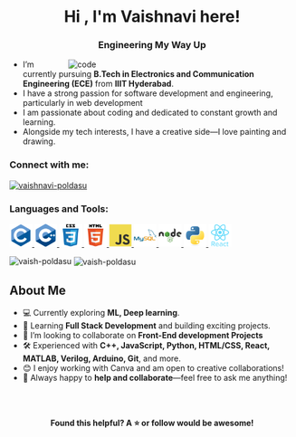 
<h1 align="center">Hi , I'm Vaishnavi here!</h1>
<h3 align="center">Engineering My Way Up</h3>
<img align="right" alt="code" width="400px" src="https://camo.githubusercontent.com/1effdbbd80ddf745de7ea9e4ba346cc9c8d193f6c5f661ee7a8b145d4c8aaa88/68747470733a2f2f6d69726f2e6d656469756d2e636f6d2f76322f726573697a653a6669743a313430302f302a7942764135436e455833536434616f642e676966">

- I’m currently pursuing **B.Tech in Electronics and Communication Engineering (ECE)** from **IIIT Hyderabad**.  
- I have a strong passion for software development and engineering, particularly in web development  
-  I am passionate about coding and dedicated to constant growth and learning.  
- Alongside my tech interests, I have a creative side—I love painting and drawing.

<h3 align="left">Connect with me:</h3>
<p align="left">
<a href="https://www.linkedin.com/in/vaishnavi-poldasu-8286b1286/" target="blank"><img align="center" src="https://raw.githubusercontent.com/rahuldkjain/github-profile-readme-generator/master/src/images/icons/Social/linked-in-alt.svg" alt="vaishnavi-poldasu" height="30" width="40" /></a>
</p>

<h3 align="left">Languages and Tools:</h3>
<p align="left"> <a href="https://www.cprogramming.com/" target="_blank" rel="noreferrer"> <img src="https://raw.githubusercontent.com/devicons/devicon/master/icons/c/c-original.svg" alt="c" width="40" height="40"/> </a> <a href="https://www.w3schools.com/cpp/" target="_blank" rel="noreferrer"> <img src="https://raw.githubusercontent.com/devicons/devicon/master/icons/cplusplus/cplusplus-original.svg" alt="cplusplus" width="40" height="40"/> </a> <a href="https://www.w3schools.com/css/" target="_blank" rel="noreferrer"> <img src="https://raw.githubusercontent.com/devicons/devicon/master/icons/css3/css3-original-wordmark.svg" alt="css3" width="40" height="40"/> </a> <a href="https://www.w3.org/html/" target="_blank" rel="noreferrer"> <img src="https://raw.githubusercontent.com/devicons/devicon/master/icons/html5/html5-original-wordmark.svg" alt="html5" width="40" height="40"/> </a> <a href="https://developer.mozilla.org/en-US/docs/Web/JavaScript" target="_blank" rel="noreferrer"> <img src="https://raw.githubusercontent.com/devicons/devicon/master/icons/javascript/javascript-original.svg" alt="javascript" width="40" height="40"/> </a> <a href="https://www.mysql.com/" target="_blank" rel="noreferrer"> <img src="https://raw.githubusercontent.com/devicons/devicon/master/icons/mysql/mysql-original-wordmark.svg" alt="mysql" width="40" height="40"/> </a> <a href="https://nodejs.org" target="_blank" rel="noreferrer"> <img src="https://raw.githubusercontent.com/devicons/devicon/master/icons/nodejs/nodejs-original-wordmark.svg" alt="nodejs" width="40" height="40"/> </a> <a href="https://www.python.org" target="_blank" rel="noreferrer"> <img src="https://raw.githubusercontent.com/devicons/devicon/master/icons/python/python-original.svg" alt="python" width="40" height="40"/> </a> <a href="https://reactjs.org/" target="_blank" rel="noreferrer"> <img src="https://raw.githubusercontent.com/devicons/devicon/master/icons/react/react-original-wordmark.svg" alt="react" width="40" height="40"/> </a> </p>

<p><img align="left" src="https://github-readme-stats.vercel.app/api/top-langs?username=vaish-poldasu&show_icons=true&locale=en&layout=compact" alt="vaish-poldasu" /></p>

<p>&nbsp;<img align="center" src="https://github-readme-stats.vercel.app/api?username=vaish-poldasu&show_icons=true&locale=en" alt="vaish-poldasu" /></p>



## About Me  

- 💻 Currently exploring **ML, Deep learning**.  
- 🌱 Learning **Full Stack Development** and building exciting projects.  
- 👯 I’m looking to collaborate on **Front-End development Projects**
- 🛠️ Experienced with **C++, JavaScript, Python, HTML/CSS, React, MATLAB, Verilog, Arduino, Git**, and more.
- 😊 I enjoy working with Canva and am open to creative collaborations!
- 💬 Always happy to **help and collaborate**—feel free to ask me anything!  

<br><br>
<p align="center">  
  <strong>Found this helpful? A ⭐️ or follow would be awesome!</strong>  
</p>

